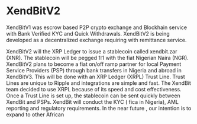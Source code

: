 # XendBitV2

XendBitV1 was escrow based P2P crypto exchange and Blockhain service with Bank Verified KYC and Quick Withdrawals.
XendBitV2 is being developed as a decentralized exchange requiring with remittance service.

XendBitV2 will the XRP Ledger to issue a stablecoin called xendbit.zar (XNR). The stablecoin will be pegged 1:1 with the fiat Nigerian Naira (NGR).
XendBitV2 plans to become a fiat on/off ramp partner for local Payment Service Providers (PSP) through bank transfers in Nigeria and abroad in XendBitV3. This will be done
with an XRP Ledger (XRPL) Trust Line. Trust Lines are unique to Ripple and integrations are simple and fast.
The XendBit team decided to use XRPL because of its speed and cost effectiveness. Once a Trust Line is set up, the stablecoin can be sent quickly
between XendBit and PSPs.
XendBit will conduct the KYC ( fica in Nigeria), AML reporting and regulatory requirements. 
In the near future , our intention is to expand to other African
